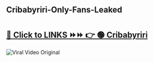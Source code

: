 
 ## Cribabyriri-Only-Fans-Leaked

# <h2><a href="https://clipsfans.com/Cribabyriri&ref=git">🔗 Click to LINKS ⏩⏩ 👉 🟢 Cribabyriri </a></h2>

<a href="https://clipsfans.com/Cribabyriri&ref=git" rel="nofollow" data-target="animated-image.originalLink"><img src="https://i.ibb.co.com/xMMVF88/686577567.gif" alt="Viral Video Original" style="max-width: 100%; display: inline-block;" data-target="animated-image.originalImage"></a>
